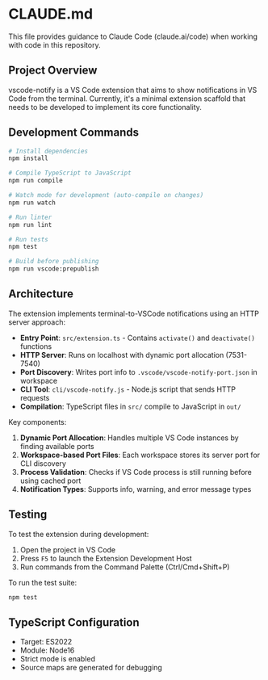 # CLAUDE.md

This file provides guidance to Claude Code (claude.ai/code) when working with code in this repository.

## Project Overview

vscode-notify is a VS Code extension that aims to show notifications in VS Code from the terminal. Currently, it's a minimal extension scaffold that needs to be developed to implement its core functionality.

## Development Commands

```bash
# Install dependencies
npm install

# Compile TypeScript to JavaScript
npm run compile

# Watch mode for development (auto-compile on changes)
npm run watch

# Run linter
npm run lint

# Run tests
npm test

# Build before publishing
npm run vscode:prepublish
```

## Architecture

The extension implements terminal-to-VSCode notifications using an HTTP server approach:

- **Entry Point**: `src/extension.ts` - Contains `activate()` and `deactivate()` functions
- **HTTP Server**: Runs on localhost with dynamic port allocation (7531-7540)
- **Port Discovery**: Writes port info to `.vscode/vscode-notify-port.json` in workspace
- **CLI Tool**: `cli/vscode-notify.js` - Node.js script that sends HTTP requests
- **Compilation**: TypeScript files in `src/` compile to JavaScript in `out/`

Key components:
1. **Dynamic Port Allocation**: Handles multiple VS Code instances by finding available ports
2. **Workspace-based Port Files**: Each workspace stores its server port for CLI discovery
3. **Process Validation**: Checks if VS Code process is still running before using cached port
4. **Notification Types**: Supports info, warning, and error message types

## Testing

To test the extension during development:
1. Open the project in VS Code
2. Press `F5` to launch the Extension Development Host
3. Run commands from the Command Palette (Ctrl/Cmd+Shift+P)

To run the test suite:
```bash
npm test
```

## TypeScript Configuration

- Target: ES2022
- Module: Node16  
- Strict mode is enabled
- Source maps are generated for debugging